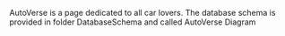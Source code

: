 AutoVerse is a page dedicated to all car lovers. 
The database schema is provided in folder DatabaseSchema and called AutoVerse Diagram
